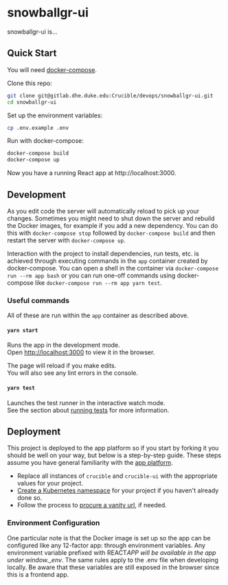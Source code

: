 # snowballgr-ui

snowballgr-ui is...

## Quick Start

You will need [docker-compose](https://docs.docker.com/compose/).

Clone this repo:

```bash
git clone git@gitlab.dhe.duke.edu:Crucible/devops/snowballgr-ui.git
cd snowballgr-ui
```

Set up the environment variables:

```bash
cp .env.example .env
```

Run with docker-compose:

```bash
docker-compose build
docker-compose up
```

Now you have a running React app at http://localhost:3000.

## Development

As you edit code the server will automatically reload to pick up your changes. Sometimes you might need to shut down the server and rebuild the Docker images, for example if you add a new dependency. You can do this with `docker-compose stop` followed by `docker-compose build` and then restart the server with `docker-compose up`.

Interaction with the project to install dependencies, run tests, etc. is achieved through executing commands in the `app` container created by docker-compose. You can open a shell in the container via `docker-compose run --rm app bash` or you can run one-off commands using docker-compose like `docker-compose run --rm app yarn test`.

### Useful commands

All of these are run within the `app` container as described above.

#### `yarn start`

Runs the app in the development mode.<br>
Open [http://localhost:3000](http://localhost:3000) to view it in the browser.

The page will reload if you make edits.<br>
You will also see any lint errors in the console.

#### `yarn test`

Launches the test runner in the interactive watch mode.<br>
See the section about [running tests](https://facebook.github.io/create-react-app/docs/running-tests) for more information.

## Deployment

This project is deployed to the app platform so if you start by forking it you should be well on your way, but below is a step-by-step guide. These steps assume you have general familiarity with the [app platform](https://gitlab.dhe.duke.edu/Crucible/devops/app-platform/-/tree/main).

- Replace all instances of `crucible` and `crucible-ui` with the appropriate values for your project.
- [Create a Kubernetes namespace](https://gitlab.oit.duke.edu/crucible/infra/kubernetes-build/-/tree/master/apps#adding-a-namespace) for your project if you haven't already done so.
- Follow the process to [procure a vanity url](https://gitlab.dhe.duke.edu/Crucible/devops/app-platform/-/blob/main/developers.md#vanity-urls), if needed.

### Environment Configuration

One particular note is that the Docker image is set up so the app can be configured like any 12-factor app: through environment variables. Any environment variable prefixed with REACT*APP will be available in the app under window.\_env*. The same rules apply to the .env file when developing locally. Be aware that these variables are still exposed in the browser since this is a frontend app.
